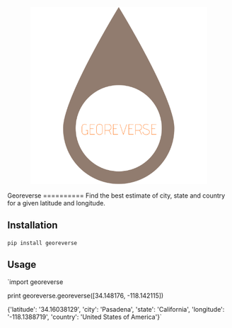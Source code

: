 <p align="center">
  <img src="https://github.com/MBoustani/Georeverse/raw/master/logo.png"  width="400"/>
</p>
Georeverse
==========
Find the best estimate of city, state and country for a given latitude and longitude.


## Installation

`pip install georeverse`

## Usage

`import georeverse

print georeverse.georeverse([34.148176, -118.142115])

{'latitude': '34.16038129', 'city': 'Pasadena', 'state': 'California', 'longitude': '-118.1388719', 'country': 'United States of America'}`
